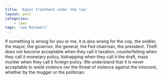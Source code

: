 ```yaml
---
title: 'Equal treatment under the law'
layout: post
categories:
    - laws
tags: 'Lew Rockwell'
---
```


If something is wrong for you or me, it is also wrong for the cop, the soldier, the mayor, the governor, the general, the Fed chairman, the president. Theft does not become acceptable when they call it taxation, counterfeiting when they call it monetary policy, kidnapping when they call it the draft, mass murder when they call it foreign policy. We understand that it is never acceptable to wield violence nor the threat of violence against the innocent, whether by the mugger or the politician.